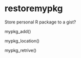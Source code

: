 # restoremypkg

Store personal R package to a gist?

mypkg_add()

mypkg_location()

mypkg_retrive()

